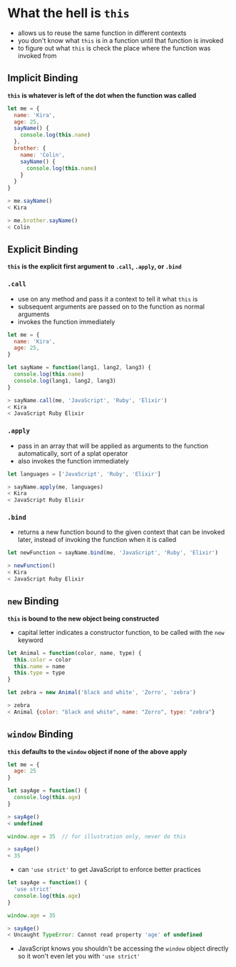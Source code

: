 # What the hell is `this`

- allows us to reuse the same function in different contexts
- you don't know what `this` is in a function until that function is invoked
- to figure out what `this` is check the place where the function was invoked from

## Implicit Binding
**`this` is whatever is left of the dot when the function was called**

```js
let me = {
  name: 'Kira',
  age: 25,
  sayName() {
    console.log(this.name)
  },
  brother: {
    name: 'Colin',
    sayName() {
      console.log(this.name)
    }
  }
}

> me.sayName()
< Kira

> me.brother.sayName()
< Colin
```

## Explicit Binding
**`this` is the explicit first argument to `.call`, `.apply`, or `.bind`**

### `.call`
- use on any method and pass it a context to tell it what `this` is
- subsequent arguments are passed on to the function as normal arguments
- invokes the function immediately

```js
let me = {
  name: 'Kira',
  age: 25,
}

let sayName = function(lang1, lang2, lang3) {
  console.log(this.name)
  console.log(lang1, lang2, lang3)
}

> sayName.call(me, 'JavaScript', 'Ruby', 'Elixir')
< Kira
< JavaScript Ruby Elixir
```

### `.apply`
- pass in an array that will be applied as arguments to the function automatically, sort of a splat operator
- also invokes the function immediately

```js
let languages = ['JavaScript', 'Ruby', 'Elixir']

> sayName.apply(me, languages)
< Kira
< JavaScript Ruby Elixir
```

### `.bind`
- returns a new function bound to the given context that can be invoked later, instead of invoking the function when it is called

```js
let newFunction = sayName.bind(me, 'JavaScript', 'Ruby', 'Elixir')

> newFunction()
< Kira
< JavaScript Ruby Elixir
```

## `new` Binding
**`this` is bound to the new object being constructed**

- capital letter indicates a constructor function, to be called with the `new` keyword

```js
let Animal = function(color, name, type) {
  this.color = color
  this.name = name
  this.type = type
}

let zebra = new Animal('black and white', 'Zorro', 'zebra')

> zebra
< Animal {color: "black and white", name: "Zorro", type: "zebra"}
```

## `window` Binding
**`this` defaults to the `window` object if none of the above apply**

```js
let me = {
  age: 25
}

let sayAge = function() {
  console.log(this.age)
}

> sayAge()
< undefined

window.age = 35  // for illustration only, never do this

> sayAge()
< 35
```

- can `'use strict'` to get JavaScript to enforce better practices

```js
let sayAge = function() {
  'use strict'
  console.log(this.age)
}

window.age = 35

> sayAge()
< Uncaught TypeError: Cannot read property 'age' of undefined
```

- JavaScript knows you shouldn't be accessing the `window` object directly so it won't even let you with `'use strict'`
